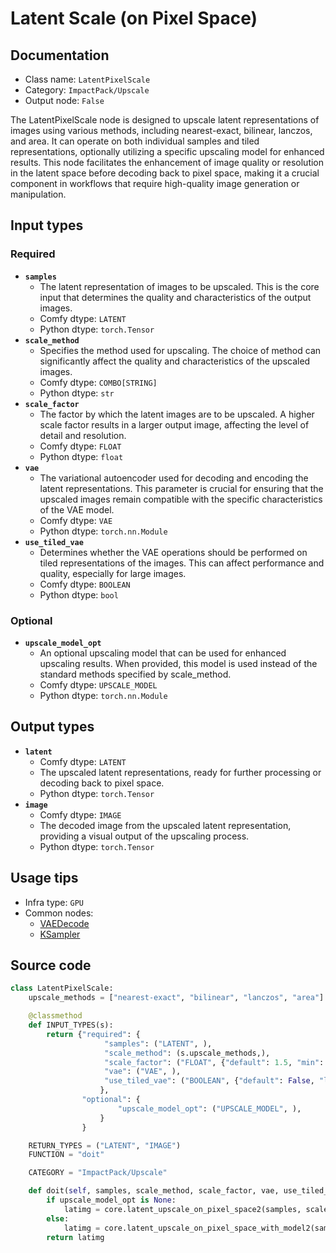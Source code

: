 # Latent Scale (on Pixel Space)
## Documentation
- Class name: `LatentPixelScale`
- Category: `ImpactPack/Upscale`
- Output node: `False`

The LatentPixelScale node is designed to upscale latent representations of images using various methods, including nearest-exact, bilinear, lanczos, and area. It can operate on both individual samples and tiled representations, optionally utilizing a specific upscaling model for enhanced results. This node facilitates the enhancement of image quality or resolution in the latent space before decoding back to pixel space, making it a crucial component in workflows that require high-quality image generation or manipulation.
## Input types
### Required
- **`samples`**
    - The latent representation of images to be upscaled. This is the core input that determines the quality and characteristics of the output images.
    - Comfy dtype: `LATENT`
    - Python dtype: `torch.Tensor`
- **`scale_method`**
    - Specifies the method used for upscaling. The choice of method can significantly affect the quality and characteristics of the upscaled images.
    - Comfy dtype: `COMBO[STRING]`
    - Python dtype: `str`
- **`scale_factor`**
    - The factor by which the latent images are to be upscaled. A higher scale factor results in a larger output image, affecting the level of detail and resolution.
    - Comfy dtype: `FLOAT`
    - Python dtype: `float`
- **`vae`**
    - The variational autoencoder used for decoding and encoding the latent representations. This parameter is crucial for ensuring that the upscaled images remain compatible with the specific characteristics of the VAE model.
    - Comfy dtype: `VAE`
    - Python dtype: `torch.nn.Module`
- **`use_tiled_vae`**
    - Determines whether the VAE operations should be performed on tiled representations of the images. This can affect performance and quality, especially for large images.
    - Comfy dtype: `BOOLEAN`
    - Python dtype: `bool`
### Optional
- **`upscale_model_opt`**
    - An optional upscaling model that can be used for enhanced upscaling results. When provided, this model is used instead of the standard methods specified by scale_method.
    - Comfy dtype: `UPSCALE_MODEL`
    - Python dtype: `torch.nn.Module`
## Output types
- **`latent`**
    - Comfy dtype: `LATENT`
    - The upscaled latent representations, ready for further processing or decoding back to pixel space.
    - Python dtype: `torch.Tensor`
- **`image`**
    - Comfy dtype: `IMAGE`
    - The decoded image from the upscaled latent representation, providing a visual output of the upscaling process.
    - Python dtype: `torch.Tensor`
## Usage tips
- Infra type: `GPU`
- Common nodes:
    - [VAEDecode](../../Comfy/Nodes/VAEDecode.md)
    - [KSampler](../../Comfy/Nodes/KSampler.md)



## Source code
```python
class LatentPixelScale:
    upscale_methods = ["nearest-exact", "bilinear", "lanczos", "area"]

    @classmethod
    def INPUT_TYPES(s):
        return {"required": {
                     "samples": ("LATENT", ),
                     "scale_method": (s.upscale_methods,),
                     "scale_factor": ("FLOAT", {"default": 1.5, "min": 0.1, "max": 10000, "step": 0.1}),
                     "vae": ("VAE", ),
                     "use_tiled_vae": ("BOOLEAN", {"default": False, "label_on": "enabled", "label_off": "disabled"}),
                    },
                "optional": {
                        "upscale_model_opt": ("UPSCALE_MODEL", ),
                    }
                }

    RETURN_TYPES = ("LATENT", "IMAGE")
    FUNCTION = "doit"

    CATEGORY = "ImpactPack/Upscale"

    def doit(self, samples, scale_method, scale_factor, vae, use_tiled_vae, upscale_model_opt=None):
        if upscale_model_opt is None:
            latimg = core.latent_upscale_on_pixel_space2(samples, scale_method, scale_factor, vae, use_tile=use_tiled_vae)
        else:
            latimg = core.latent_upscale_on_pixel_space_with_model2(samples, scale_method, upscale_model_opt, scale_factor, vae, use_tile=use_tiled_vae)
        return latimg

```
